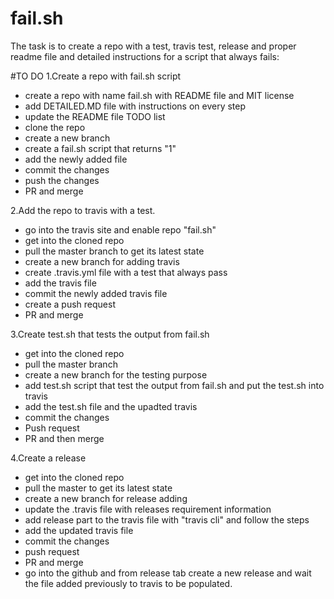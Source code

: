 # fail.sh
The task is to create a repo with a test, travis test, release and proper readme file and detailed instructions for a script that always fails:

#TO DO
1.Create a repo with fail.sh script
- create a repo with name fail.sh with README file and MIT license
- add DETAILED.MD file with instructions on every step
- update the README file TODO list
- clone the repo
- create a new branch
- create a fail.sh script that returns "1"
- add the newly added file
- commit the changes
- push the changes
- PR and merge

2.Add the repo to travis with a test.
- go into the travis site and enable repo "fail.sh"
- get into the cloned repo
- pull the master branch to get its latest state
- create a new branch for adding travis
- create .travis.yml file with a test that always pass
- add the travis file
- commit the newly added travis file
- create a push request
- PR and merge

3.Create test.sh that tests the output from fail.sh
- get into the cloned repo
- pull the master branch
- create a new branch for the testing purpose
- add test.sh script that test the output from fail.sh and put the test.sh into travis
- add the test.sh file and the upadted travis
- commit the changes
- Push request
- PR and then merge

4.Create a release
- get into the cloned repo 
- pull the master to get its latest state
- create a new branch for release adding
- update the .travis file with releases requirement information
- add release part to the travis file with "travis cli" and follow the steps
- add the updated travis file 
- commit the changes
- push request
- PR and merge
- go into the github and from release tab create a new release and wait the file added previously to travis to be populated.


